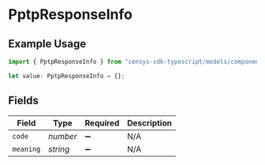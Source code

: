 # PptpResponseInfo

## Example Usage

```typescript
import { PptpResponseInfo } from "censys-sdk-typescript/models/components";

let value: PptpResponseInfo = {};
```

## Fields

| Field              | Type               | Required           | Description        |
| ------------------ | ------------------ | ------------------ | ------------------ |
| `code`             | *number*           | :heavy_minus_sign: | N/A                |
| `meaning`          | *string*           | :heavy_minus_sign: | N/A                |